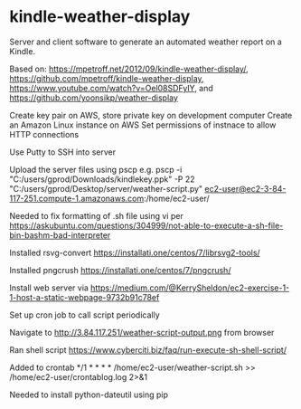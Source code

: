 # kindle-weather-display
Server and client software to generate an automated weather report on a Kindle.

Based on: https://mpetroff.net/2012/09/kindle-weather-display/, https://github.com/mpetroff/kindle-weather-display, https://www.youtube.com/watch?v=Oel08SDFyIY, and  https://github.com/yoonsikp/weather-display

Create key pair on AWS, store private key on development computer
Create an Amazon Linux instance on AWS
Set permissions of instnace to allow HTTP connections

Use Putty to SSH into server

Upload the server files using pscp e.g. pscp -i "C:/users/gprod/Downloads/kindlekey.ppk" -P 22 "C:/users/gprod/Desktop/server/weather-script.py" ec2-user@ec2-3-84-117-251.compute-1.amazonaws.com:/home/ec2-user/

Needed to fix formatting of .sh file using vi per https://askubuntu.com/questions/304999/not-able-to-execute-a-sh-file-bin-bashm-bad-interpreter

Installed rsvg-convert https://installati.one/centos/7/librsvg2-tools/

Installed pngcrush https://installati.one/centos/7/pngcrush/

Install web server via https://medium.com/@KerrySheldon/ec2-exercise-1-1-host-a-static-webpage-9732b91c78ef

Set up cron job to call script periodically

Navigate to http://3.84.117.251/weather-script-output.png from browser

Ran shell script https://www.cyberciti.biz/faq/run-execute-sh-shell-script/

Added to crontab */1 * * * * /home/ec2-user/weather-script.sh >> /home/ec2-user/crontablog.log 2>&1

Needed to install python-dateutil using pip
